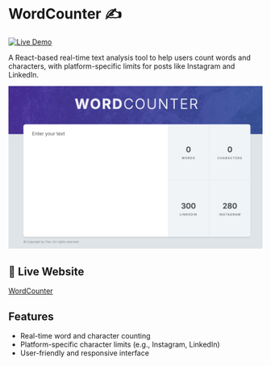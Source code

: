 # WordCounter ✍️

[![Live Demo](https://img.shields.io/badge/Live-Demo-blue)](https://word-counter-eight-gold.vercel.app/)

A React-based real-time text analysis tool to help users count words and characters, with platform-specific limits for posts like Instagram and LinkedIn.

![App Screenshot](img/main.png)

## 🚀 Live Website

[WordCounter](https://word-counter-eight-gold.vercel.app/)

## Features

- Real-time word and character counting
- Platform-specific character limits (e.g., Instagram, LinkedIn)
- User-friendly and responsive interface
